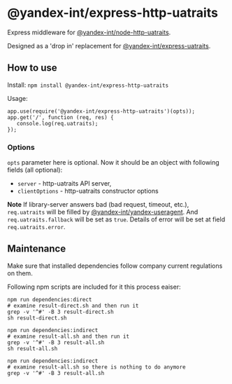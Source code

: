 # @yandex-int/express-http-uatraits

Express middleware for [@yandex-int/node-http-uatraits][arc-node-http-uatraits].

Designed as a 'drop in' replacement for [@yandex-int/express-uatraits][arc-express-uatraits].

## How to use
Install: `npm install @yandex-int/express-http-uatraits`

Usage:
```
app.use(require('@yandex-int/express-http-uatraits')(opts));
app.get('/', function (req, res) {
   console.log(req.uatraits);
});
```

### Options
`opts` parameter here is optional.
Now it should be an object with following fields (all optional):

- `server` - http-uatraits API server,
- `clientOptions` - http-uatraits constructor options

**Note**
If library-server answers bad (bad request, timeout, etc.), `req.uatraits`
will be filled by [@yandex-int/yandex-useragent][arc-yandex-useragent].
And `req.uatraits.fallback` will be set as `true`. Details of error
will be set at field `req.uatraits.error`.

[arc-express-uatraits]: https://a.yandex-team.ru/arc_vcs/frontend/packages/express-uatraits
[arc-node-http-uatraits]: https://a.yandex-team.ru/arc_vcs/frontend/packages/node-http-uatraits
[arc-yandex-useragent]: https://a.yandex-team.ru/arc_vcs/frontend/packages/yandex-useragent

## Maintenance
Make sure that installed dependencies follow company current regulations on them.

Following npm scripts are included for it this process eaiser:
```
npm run dependencies:direct
# examine result-direct.sh and then run it
grep -v '^#' -B 3 result-direct.sh
sh result-direct.sh

npm run dependencies:indirect
# examine result-all.sh and then run it
grep -v '^#' -B 3 result-all.sh
sh result-all.sh

npm run dependencies:indirect
# examine result-all.sh so there is nothing to do anymore
grep -v '^#' -B 3 result-all.sh
```
